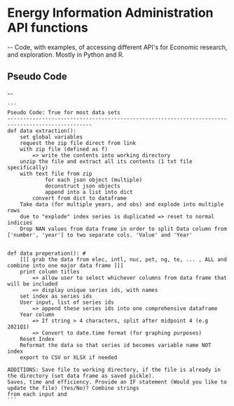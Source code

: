 # Energy Information Administration API functions
--
Code, with examples, of accessing different API's for Economic research, and exploration. Mostly in Python and R.

## Pseudo Code
--

````
```
Pseudo Code: True for most data sets
-------------------------------------------------------------------------------------------------
def data extraction(): 						
	set global variables
	request the zip file direct from link 
	with zip file (defined as f) 
		=> write the contents into working directory
	unzip the file and extract all its contents (1 txt file specifically)
	with text file from zip
			for each json object (multiple)
			deconstruct json objects
			append into a list into dict
		convert from dict to dataframe
	Take data (for multiple years, and obs) and explode into multiple rows
	due to "explode" index series is duplicated => reset to normal indicies
	Drop NAN values from data frame in order to split Data column from ['number', 'year'] to two separate cols. 'Value' and 'Year'


def data preperation(): # 
	[[[ grab the data from elec, intl, nuc, pet, ng, te, ... , ALL and combine into one major data frame ]]]
	print column titles
		=> allow user to select whichever columns from data frame that will be included
		=> display unique series ids, with names 
	set index as series ids
	User input, list of series ids
		=> append these series ids into one comprehensive dataframe
	Year column 
		=> If string > 4 characters, split after midpoint 4 (e.g 2021Q1)
		=> Convert to date.time format (for graphing purposes) 
	Reset Index
	Reformat the data so that series id becomes variable name NOT index
	export to CSV or XLSX if needed  

ADDITIONS: Save file to working directory, if the file is already in the directory (set data frame as saved pickle).
Saves, time and efficiency. Provide an IF statement (Would you like to update the file) (Yes/No)? Combine strings 
from each input and 
```
````
